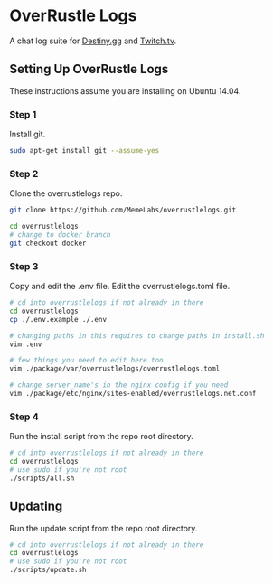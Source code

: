 # OverRustle Logs

A chat log suite for [Destiny.gg](https://www.destiny.gg/bigscreen) and [Twitch.tv](http://twitch.tv).

## Setting Up OverRustle Logs

These instructions assume you are installing on Ubuntu 14.04.

### Step 1

Install git.

```bash
sudo apt-get install git --assume-yes
```

### Step 2

Clone the overrustlelogs repo.

```bash
git clone https://github.com/MemeLabs/overrustlelogs.git

cd overrustlelogs
# change to docker branch
git checkout docker
```

### Step 3

Copy and edit the .env file. Edit the overrustlelogs.toml file.

```bash
# cd into overrustlelogs if not already in there
cd overrustlelogs
cp ./.env.example ./.env

# changing paths in this requires to change paths in install.sh
vim .env

# few things you need to edit here too
vim ./package/var/overrustlelogs/overrustlelogs.toml

# change server_name's in the nginx config if you need
vim ./package/etc/nginx/sites-enabled/overrustlelogs.net.conf
```

### Step 4

Run the install script from the repo root directory.

```bash
# cd into overrustlelogs if not already in there
cd overrustlelogs
# use sudo if you're not root
./scripts/all.sh
```

## Updating

Run the update script from the repo root directory.

```bash
# cd into overrustlelogs if not already in there
cd overrustlelogs
# use sudo if you're not root
./scripts/update.sh
```
